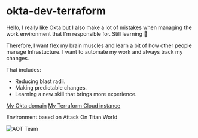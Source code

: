 # okta-dev-terraform

Hello, I really like Okta but I also make a lot of mistakes when managing the work environment that I'm responsible for. Still learning 🥲

Therefore, I want flex my brain muscles and learn a bit of how other people manage Infrastucture. I want to automate my work and always track my changes.

That includes:
- Reducing blast radii.
- Making predictable changes. 
- Learning a new skill that brings more experience. 

[My Okta domain](https://dev-83329188-admin.okta.com/)
[My Terraform Cloud instance](https://app.terraform.io/app/olivia-org/workspaces/okta-dev-terraform)

Environment based on Attack On Titan World

![AOT Team](https://gifdb.com/images/file/aot-elite-squad-1b3vop3gqnf3adp3.gif)
